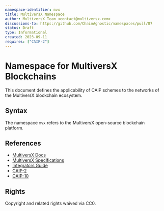 ```yaml
---
namespace-identifier: mvx
title: MultiversX Namespace
author: MultiversX Team <contact@multiversx.com>
discussions-to: https://github.com/ChainAgnostic/namespaces/pull/87
status: Draft
type: Informational
created: 2023-09-11
requires: ["CAIP-2"]
---
```


# Namespace for MultiversX Blockchains

This document defines the applicability of CAIP schemes to the networks of the MultiversX blockchain ecosystem.

## Syntax

The namespace `mvx` refers to the MultiversX open-source blockchain platform.

## References

- [MultiversX Docs](https://docs.multiversx.com/)
- [MultiversX Specifications](https://github.com/multiversx/mx-specs)
- [Integrators Guide](https://docs.multiversx.com/integrators/overview)
- [CAIP-2](https://github.com/ChainAgnostic/CAIPs/blob/master/CAIPs/caip-2.md)
- [CAIP-10](https://github.com/ChainAgnostic/CAIPs/blob/master/CAIPs/caip-10.md)

## Rights

Copyright and related rights waived via CC0.
